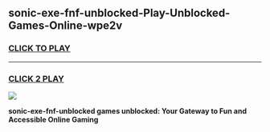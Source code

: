 
## sonic-exe-fnf-unblocked-Play-Unblocked-Games-Online-wpe2v
<h3>
<a href="https://premium76.site?title=sonic-exe-fnf-unblocked&ref=25A">CLICK TO PLAY</a></h3>
<hr>

<h3>
<a href="https://premium76.site?title=sonic-exe-fnf-unblocked&ref=25A">CLICK 2 PLAY</a>
  
</h3>

<a href="https://premium76.site?title=sonic-exe-fnf-unblocked&ref=25A"><img src="https://clearcache.store/games.png"></a>


**sonic-exe-fnf-unblocked games unblocked: Your Gateway to Fun and Accessible Online Gaming**
